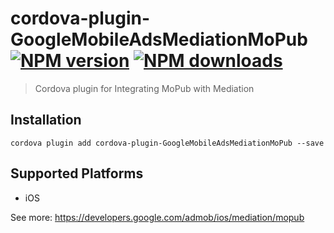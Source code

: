 # cordova-plugin-GoogleMobileAdsMediationMoPub<br>[![NPM version][npm-version]][npm-url] [![NPM downloads][npm-downloads]][npm-url]
> Cordova plugin for  Integrating MoPub with Mediation

## Installation

    cordova plugin add cordova-plugin-GoogleMobileAdsMediationMoPub --save

## Supported Platforms

- iOS

See more: https://developers.google.com/admob/ios/mediation/mopub

[npm-url]: https://www.npmjs.com/package/cordova-plugin-GoogleMobileAdsMediationMoPub
[npm-version]: https://img.shields.io/npm/v/cordova-plugin-GoogleMobileAdsMediationMoPub.svg
[npm-downloads]: https://img.shields.io/npm/dt/cordova-plugin-GoogleMobileAdsMediationMoPub.svg
